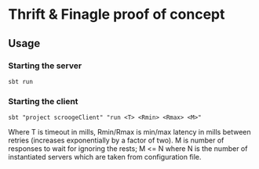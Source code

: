 Thrift & Finagle proof of concept
=================================

Usage
---

### Starting the server
`sbt run`

### Starting the client
`sbt "project scroogeClient" "run <T> <Rmin> <Rmax> <M>"`

Where T is timeout in mills, Rmin/Rmax is min/max latency in mills between retries (increases exponentially by a factor of two).
M is number of responses to wait for ignoring the rests; M <= N where N is the number of instantiated servers which are taken from configuration file.

